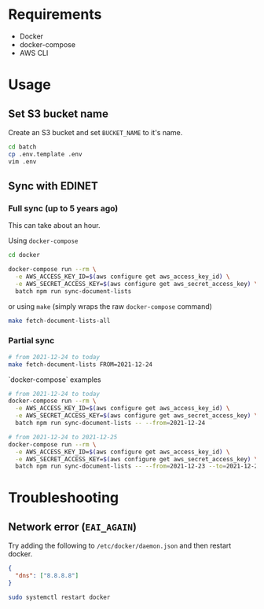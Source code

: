 # Requirements

 - Docker
 - docker-compose
 - AWS CLI

# Usage

## Set S3 bucket name 
Create an S3 bucket and set `BUCKET_NAME` to it's name.

```bash
cd batch
cp .env.template .env
vim .env
```

## Sync with EDINET

### Full sync (up to 5 years ago)

This can take about an hour.

Using `docker-compose`

```bash
cd docker

docker-compose run --rm \
  -e AWS_ACCESS_KEY_ID=$(aws configure get aws_access_key_id) \
  -e AWS_SECRET_ACCESS_KEY=$(aws configure get aws_secret_access_key) \
  batch npm run sync-document-lists
```

or using `make` (simply wraps the raw `docker-compose` command)


```bash
make fetch-document-lists-all
```



### Partial sync

```bash
# from 2021-12-24 to today
make fetch-document-lists FROM=2021-12-24
```

<detail>
  <summary>`docker-compose` examples</summary>

  ```bash
  # from 2021-12-24 to today
  docker-compose run --rm \
    -e AWS_ACCESS_KEY_ID=$(aws configure get aws_access_key_id) \
    -e AWS_SECRET_ACCESS_KEY=$(aws configure get aws_secret_access_key) \
    batch npm run sync-document-lists -- --from=2021-12-24

  # from 2021-12-24 to 2021-12-25
  docker-compose run --rm \
    -e AWS_ACCESS_KEY_ID=$(aws configure get aws_access_key_id) \
    -e AWS_SECRET_ACCESS_KEY=$(aws configure get aws_secret_access_key) \
    batch npm run sync-document-lists -- --from=2021-12-23 --to=2021-12-25
  ```

</detail>

# Troubleshooting

## Network error (`EAI_AGAIN`)

Try adding the following to `/etc/docker/daemon.json` and then restart docker.

```json
{
  "dns": ["8.8.8.8"]
}
```

```bash
sudo systemctl restart docker
```


